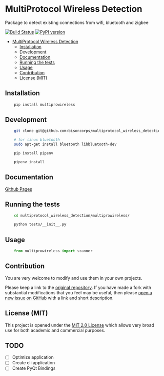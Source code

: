 # MultiProtocol Wireless Detection

Package to detect existing connections from wifi, bluetooth and zigbee

[![Build Status](https://travis-ci.org/bisoncorps/multiprotocol_wireless_detection.svg?branch=master)](https://travis-ci.com/bisoncorps/multiprotocol_wireless_detection) [![PyPI version](https://badge.fury.io/py/MultiProWireless.svg)](https://badge.fury.io/py/MultiProWireless)

- [MultiProtocol Wireless Detection](#multiprotocol-wireless-detection)
  - [Installation](#installation)
  - [Development](#development)
  - [Documentation](#documentation)
  - [Running the tests](#running-the-tests)
  - [Usage](#usage)
  - [Contribution](#contribution)
  - [License (MIT)](#license-mit)

## Installation

```bash
    pip install multiprowireless
```

## Development

```bash
    git clone git@github.com:bisoncorps/multiprotocol_wireless_detection.git

    # for linux bluetooth
    sudo apt-get install bluetooth libbluetooth-dev

    pip install pipenv

    pipenv install
```

## Documentation

[Github Pages](https://bisoncorps.github.io/multiprotocol_wireless_detection)

## Running the tests

```bash
    cd multiprotocol_wireless_detection/multiprowireless/
```

```bash
    python tests/__init__.py
```

## Usage

```python
    from multiprowireless import scanner

```

## Contribution

You are very welcome to modify and use them in your own projects.

Please keep a link to the [original repository](https://github.com/bisoncorps/multiprotocol_wireless_detection). If you have made a fork with substantial modifications that you feel may be useful, then please [open a new issue on GitHub](https://github.com/bisoncorps/multiprotocol_wireless_detection/issues) with a link and short description.

## License (MIT)

This project is opened under the [MIT 2.0 License](https://github.com/bisoncorps/multiprotocol_wireless_detection/blob/master/LICENSE) which allows very broad use for both academic and commercial purposes.


## TODO
- [ ] Optimize application
- [ ] Create cli application
- [ ] Create PyQt Bindings

